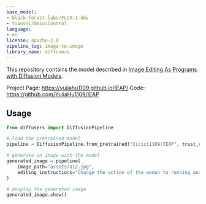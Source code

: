 ```yaml
---
base_model:
- black-forest-labs/FLUX.1-dev
- Yuanshi/OminiControl
language:
- en
license: apache-2.0
pipeline_tag: image-to-image
library_name: diffusers
---
```


This repository contains the model described in [Image Editing As Programs with Diffusion Models](https://huggingface.co/papers/2506.04158).

Project Page: https://yujiahu1109.github.io/IEAP/
Code: https://github.com/YujiaHu1109/IEAP

## Usage

```python
from diffusers import DiffusionPipeline

# load the pretrained model
pipeline = DiffusionPipeline.from_pretrained("Cicici1109/IEAP", trust_remote_code=True)

# generate an image with the model
generated_image = pipeline(
    image_path="assets/a12.jpg",
    editing_instructions="Change the action of the woman to running and minify the woman."
)

# display the generated image
generated_image.show()
```
